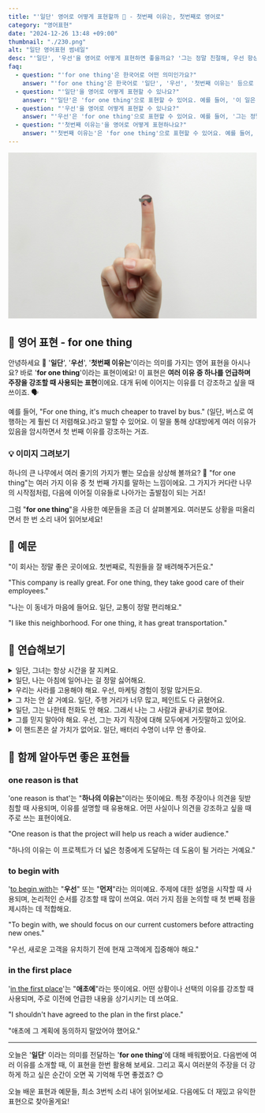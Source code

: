 ```yaml
---
title: "'일단' 영어로 어떻게 표현할까 💬 - 첫번째 이유는, 첫번째로 영어로"
category: "영어표현"
date: "2024-12-26 13:48 +09:00"
thumbnail: "./230.png"
alt: "일단 영어표현 썸네일"
desc: "'일단', '우선'을 영어로 어떻게 표현하면 좋을까요? '그는 정말 친절해, 우선 항상 도와줘'와 같이 사용할 수 있는 표현을 배워봅시다. 다양한 예문을 통해서 연습하고 본인의 표현으로 만들어 보세요."
faq:
  - question: "'for one thing'은 한국어로 어떤 의미인가요?"
    answer: "'for one thing'은 한국어로 '일단', '우선', '첫번째 이유는' 등으로 번역될 수 있습니다. 주로 여러 가지 이유 중 하나를 강조할 때 사용해요."
  - question: "'일단'을 영어로 어떻게 표현할 수 있나요?"
    answer: "'일단'은 'for one thing'으로 표현할 수 있어요. 예를 들어, '이 일은 어려워, 일단 시간도 부족해'는 'This task is tough, for one thing, I'm short on time'으로 말할 수 있어요."
  - question: "'우선'을 영어로 어떻게 표현할 수 있나요?"
    answer: "'우선'은 'for one thing'으로 표현할 수 있어요. 예를 들어, '그는 정말 친절해, 우선 항상 도와줘'는 'He's really kind, for one thing, he always helps me'로 말할 수 있어요."
  - question: "'첫번째 이유는'을 영어로 어떻게 표현하나요?"
    answer: "'첫번째 이유는'은 'for one thing'으로 표현할 수 있어요. 예를 들어, '첫번째 이유는 이 프로젝트가 우리에게 좋은 기회가 될 거예요'는 'For one thing, this project will be a great opportunity for us'로 표현할 수 있어요."
---
```


![검지손가락에 그린 표정](./230-1.jpg)

## 🌟 영어 표현 - for one thing

안녕하세요 👋 '**일단**', '**우선**', '**첫번째 이유는**'이라는 의미를 가지는 영어 표현을 아시나요? 바로 '**for one thing**'이라는 표현이에요! 이 표현은 **여러 이유 중 하나를 언급하며 주장을 강조할 때 사용되는 표현**이에요. 대개 뒤에 이어지는 이유를 더 강조하고 싶을 때 쓰이죠. 🗣️

예를 들어, "For one thing, it's much cheaper to travel by bus." (일단, 버스로 여행하는 게 훨씬 더 저렴해요.)라고 말할 수 있어요. 이 말을 통해 상대방에게 여러 이유가 있음을 암시하면서 첫 번째 이유를 강조하는 거죠.

<div 
  data-inline-banner="🎉 새해에는 스픽 AI와 함께 영어 공부하자" 
  data-inline-banner-subtext="설날 특별 할인으로 최대 70% 할인! (~2/3)" 
  data-inline-banner-link="https://app.usespeak.com/kr-ko/sale/kr-affiliate-special/?ref=engple-inline"
  data-inline-banner-caption="해당 링크를 통해 구매시 일정액의 수수료를 지급받습니다.">
</div>

### 💡 이미지 그려보기

하나의 큰 나무에서 여러 줄기의 가지가 뻗는 모습을 상상해 볼까요? 🌳 "for one thing"는 여러 가지 이유 중 첫 번째 가지를 말하는 느낌이에요. 그 가지가 커다란 나무의 시작점처럼, 다음에 이어질 이유들로 나아가는 출발점이 되는 거죠!

그럼 "**for one thing**"을 사용한 예문들을 조금 더 살펴볼게요. 여러분도 상황을 떠올리면서 한 번 소리 내어 읽어보세요!

## 📖 예문

"이 회사는 정말 좋은 곳이에요. 첫번째로, 직원들을 잘 배려해주거든요."

"This company is really great. For one thing, they take good care of their employees."

"나는 이 동네가 마음에 들어요. 일단, 교통이 정말 편리해요."

"I like this neighborhood. For one thing, it has great transportation."

## 💬 연습해보기

<details>
<summary>일단, 그녀는 항상 시간을 잘 지켜요.</summary>
<span>For one thing, she's always on time.</span>
</details>

<details>
<summary>일단, 나는 아침에 일어나는 걸 정말 싫어해요.</summary>
<span>For one thing, I hate getting up early.</span>
</details>

<details>
<summary>우리는 사라를 고용해야 해요. 우선, 마케팅 경험이 정말 많거든요.</summary>
<span>We should hire Sarah. For one thing, she's got tons of experience in marketing.</span>
</details>

<details>
<summary>그 차는 안 살 거예요. 일단, 주행 거리가 너무 많고, 페인트도 다 긁혔어요.</summary>
<span>I'm not buying that car. For one thing, it's got too many miles on it, and the paint is all scratched up.</span>
</details>

<details>
<summary>일단, 그는 나한테 전화도 안 해요. 그래서 나는 그 사람과 끝내기로 했어요.</summary>
<span>For one thing, he never calls me back. That's why I'm done with him.</span>
</details>

<details>
<summary>그를 믿지 말아야 해요. 우선, 그는 자기 직장에 대해 모두에게 거짓말하고 있어요.</summary>
<span>You shouldn't trust him. For one thing, he's been lying to everyone about where he works.</span>
</details>

<details>
<summary>이 핸드폰은 살 가치가 없어요. 일단, 배터리 수명이 너무 안 좋아요.</summary>
<span>This phone isn't worth buying. For one thing, the battery life is awful.</span>
</details>

## 🤝 함께 알아두면 좋은 표현들

### one reason is that

'one reason is that'는 "**하나의 이유는**"이라는 뜻이에요. 특정 주장이나 의견을 뒷받침할 때 사용되며, 이유를 설명할 때 유용해요. 어떤 사실이나 의견을 강조하고 싶을 때 주로 쓰는 표현이에요.

"One reason is that the project will help us reach a wider audience."

"하나의 이유는 이 프로젝트가 더 넓은 청중에게 도달하는 데 도움이 될 거라는 거예요."

### to begin with

'[to begin with](/blog/in-english/228.to-begin-with/)는 "**우선**" 또는 "**먼저**"라는 의미예요. 주제에 대한 설명을 시작할 때 사용되며, 논리적인 순서를 강조할 때 많이 쓰여요. 여러 가지 점을 논의할 때 첫 번째 점을 제시하는 데 적합해요.

"To begin with, we should focus on our current customers before attracting new ones."

"우선, 새로운 고객을 유치하기 전에 현재 고객에게 집중해야 해요."

### in the first place

'[in the first place](/blog/애초에-영어표현/)'는 "**애초에**"라는 뜻이에요. 어떤 상황이나 선택의 이유를 강조할 때 사용되며, 주로 이전에 언급한 내용을 상기시키는 데 쓰여요.

"I shouldn't have agreed to the plan in the first place."

"애초에 그 계획에 동의하지 말았어야 했어요."

---

오늘은 '**일단**' 이라는 의미를 전달하는 '**for one thing**'에 대해 배워봤어요. 다음번에 여러 이유를 소개할 때, 이 표현을 한번 활용해 보세요. 그리고 혹시 여러분의 주장을 더 강하게 하고 싶은 순간이 오면 꼭 기억해 두면 좋겠죠? 😊

오늘 배운 표현과 예문들, 최소 3번씩 소리 내어 읽어보세요. 다음에도 더 재밌고 유익한 표현으로 찾아올게요!
